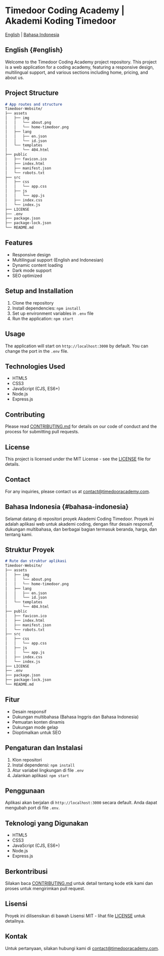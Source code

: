 # Timedoor Coding Academy | Akademi Koding Timedoor

[English](#english) | [Bahasa Indonesia](#bahasa-indonesia)

## English {#english}

Welcome to the Timedoor Coding Academy project repository. This project is a web application for a coding academy, featuring a responsive design, multilingual support, and various sections including home, pricing, and about us.

## Project Structure

```markdown
# App routes and structure
Timedoor-Website/
├── assets
│   ├── img
│   │   └── about.png
│   │   └── home-timedoor.png
│   ├── lang
│   │   ├── en.json
│   │   └── id.json
│   └── templates
│       └── 404.html
├── public
│   ├── favicon.ico
│   ├── index.html
│   ├── manifest.json
│   └── robots.txt
├── src
│   ├── css
│   │   └── app.css
│   ├── js
│   │   └── app.js
│   ├── index.css
│   └── index.js
├── LICENSE
├── .env
├── package.json
├── package-lock.json
└── README.md
```

## Features

- Responsive design
- Multilingual support (English and Indonesian)
- Dynamic content loading
- Dark mode support
- SEO optimized

## Setup and Installation

1. Clone the repository
2. Install dependencies: `npm install`
3. Set up environment variables in `.env` file
4. Run the application: `npm start`

## Usage

The application will start on `http://localhost:3000` by default. You can change the port in the `.env` file.

## Technologies Used

- HTML5
- CSS3
- JavaScript (CJS, ES6+)
- Node.js
- Express.js

## Contributing

Please read [CONTRIBUTING.md](CONTRIBUTING.md) for details on our code of conduct and the process for submitting pull requests.

## License

This project is licensed under the MIT License - see the [LICENSE](LICENSE) file for details.

## Contact

For any inquiries, please contact us at [contact@timedooracademy.com](mailto:contact@timedooracademy.com).

## Bahasa Indonesia {#bahasa-indonesia}

Selamat datang di repositori proyek Akademi Coding Timedoor. Proyek ini adalah aplikasi web untuk akademi coding, dengan fitur desain responsif, dukungan multibahasa, dan berbagai bagian termasuk beranda, harga, dan tentang kami.

## Struktur Proyek

```markdown
# Rute dan struktur aplikasi
Timedoor-Website/
├── assets
│   ├── img
│   │   └── about.png
│   │   └── home-timedoor.png
│   ├── lang
│   │   ├── en.json
│   │   └── id.json
│   └── templates
│       └── 404.html
├── public
│   ├── favicon.ico
│   ├── index.html
│   ├── manifest.json
│   └── robots.txt
├── src
│   ├── css
│   │   └── app.css
│   ├── js
│   │   └── app.js
│   ├── index.css
│   └── index.js
├── LICENSE
├── .env
├── package.json
├── package-lock.json
└── README.md
```

## Fitur

- Desain responsif
- Dukungan multibahasa (Bahasa Inggris dan Bahasa Indonesia)
- Pemuatan konten dinamis
- Dukungan mode gelap
- Dioptimalkan untuk SEO

## Pengaturan dan Instalasi

1. Klon repositori
2. Instal dependensi: `npm install`
3. Atur variabel lingkungan di file `.env`
4. Jalankan aplikasi: `npm start`

## Penggunaan

Aplikasi akan berjalan di `http://localhost:3000` secara default. Anda dapat mengubah port di file `.env`.

## Teknologi yang Digunakan

- HTML5
- CSS3
- JavaScript (CJS, ES6+)
- Node.js
- Express.js

## Berkontribusi

Silakan baca [CONTRIBUTING.md](CONTRIBUTING.md) untuk detail tentang kode etik kami dan proses untuk mengirimkan pull request.

## Lisensi

Proyek ini dilisensikan di bawah Lisensi MIT - lihat file [LICENSE](LICENSE) untuk detailnya.

## Kontak

Untuk pertanyaan, silakan hubungi kami di [contact@timedooracademy.com](mailto:contact@timedooracademy.com).
